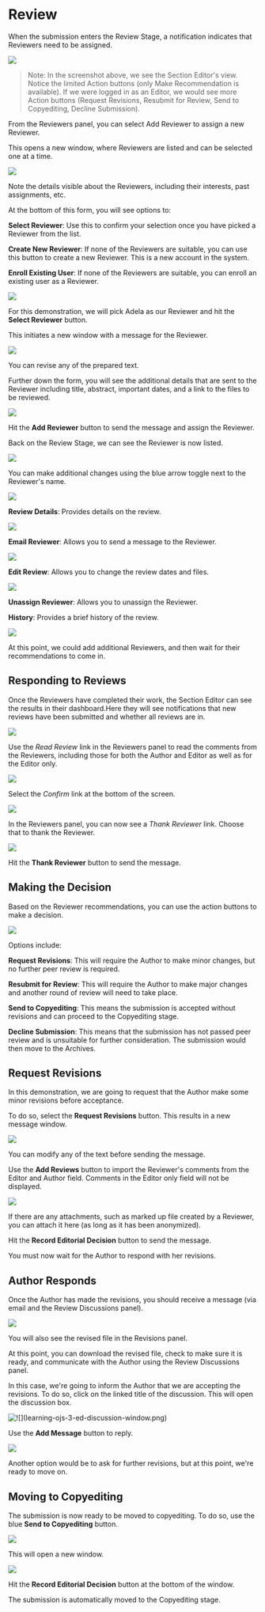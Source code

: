 # Review

When the submission enters the Review Stage, a notification indicates that Reviewers need to be assigned.

![](/assets/learning-ojs3.1-se-record-revstage.PNG)

> Note: In the screenshot above, we see the Section Editor's view. Notice the limited Action buttons \(only Make Recommendation is available\). If we were logged in as an Editor, we would see more Action buttons \(Request Revisions, Resubmit for Review, Send to Copyediting, Decline Submission\).

From the Reviewers panel, you can select Add Reviewer to assign a new Reviewer.

This opens a new window, where Reviewers are listed and can be selected one at a time.

![](learning-ojs-3-ed-rev-add.png)

Note the details visible about the Reviewers, including their interests, past assignments, etc.

At the bottom of this form, you will see options to:

**Select Reviewer**: Use this to confirm your selection once you have picked a Reviewer from the list.

**Create New Reviewer**: If none of the Reviewers are suitable, you can use this button to create a new Reviewer. This is a new account in the system.

**Enroll Existing User**: If none of the Reviewers are suitable, you can enroll an existing user as a Reviewer.

![](learning-ojs-3-ed-rev-add-2.png)

For this demonstration, we will pick Adela as our Reviewer and hit the **Select Reviewer** button.

This initiates a new window with a message for the Reviewer.

![](/assets/learning-ojs3.1-se-record-revstage-revreq.PNG)

You can revise any of the prepared text.

Further down the form, you will see the additional details that are sent to the Reviewer including title, abstract, important dates, and a link to the files to be reviewed.

![](learning-ojs-3-ed-rev-add-4.png)

Hit the **Add Reviewer** button to send the message and assign the Reviewer.

Back on the Review Stage, we can see the Reviewer is now listed.

![](learning-ojs-3-ed-rev-reviewer-added.png)

You can make additional changes using the blue arrow toggle next to the Reviewer's name.

![](learning-ojs-3-ed-rev-reviewer-added-2.png)

**Review Details**: Provides details on the review.

![](learning-ojs-3-ed-rev-reviewer-review-details.png)

**Email Reviewer**: Allows you to send a message to the Reviewer.

![](learning-ojs-3-ed-rev-reviewer-email-reviewer.png)

**Edit Review**: Allows you to change the review dates and files.

![](learning-ojs-3-ed-rev-reviewer-edit-review.png)

**Unassign Reviewer**: Allows you to unassign the Reviewer.

**History**: Provides a brief history of the review.

![](learning-ojs-3-ed-rev-review-history.png)

At this point, we could add additional Reviewers, and then wait for their recommendations to come in.

## Responding to Reviews

Once the Reviewers have completed their work, the Section Editor can see the results in their dashboard.Here they will see notifications that new reviews have been submitted and whether all reviews are in.

![](learning-ojs-3-ed-rev-responding.png)

Use the _Read Review_ link in the Reviewers panel to read the comments from the Reviewers, including those for both the Author and Editor as well as for the Editor only.

![](learning-ojs-3-ed-rev-read-reviews.png)

Select the _Confirm_ link at the bottom of the screen.

![](learning-ojs-3-ed-rev-thank.png)

In the Reviewers panel, you can now see a _Thank Reviewer_ link. Choose that to thank the Reviewer.

![](learning-ojs-3-ed-rev-thank2.png)

Hit the **Thank Reviewer** button to send the message.

## Making the Decision

Based on the Reviewer recommendations, you can use the action buttons to make a decision.

![](learning-ojs-3-ed-rev-decision.png)

Options include:

**Request Revisions**: This will require the Author to make minor changes, but no further peer review is required.

**Resubmit for Review**: This will require the Author to make major changes and another round of review will need to take place.

**Send to Copyediting**: This means the submission is accepted without revisions and can proceed to the Copyediting stage.

**Decline Submission**: This means that the submission has not passed peer review and is unsuitable for further consideration. The submission would then move to the Archives.

## Request Revisions

In this demonstration, we are going to request that the Author make some minor revisions before acceptance.

To do so, select the **Request Revisions** button. This results in a new message window.

![](learning-ojs-3-ed-rev-req-revisions.png)

You can modify any of the text before sending the message.

Use the **Add Reviews** button to import the Reviewer's comments from the Editor and Author field. Comments in the Editor only field will not be displayed.

![](learning-ojs-3-ed-rev-req-revisions2.png)

If there are any attachments, such as marked up file created by a Reviewer, you can attach it here \(as long as it has been anonymized\).

Hit the **Record Editorial Decision** button to send the message.

You must now wait for the Author to respond with her revisions.

## Author Responds

Once the Author has made the revisions, you should receive a message \(via email and the Review Discussions panel\).

![](learning-ojs-3-ed-discussion-panel.png)

You will also see the revised file in the Revisions panel.

At this point, you can download the revised file, check to make sure it is ready, and communicate with the Author using the Review Discussions panel.

In this case, we're going to inform the Author that we are accepting the revisions. To do so, click on the linked title of the discussion. This will open the discussion box.

![!\[\]\(learning-ojs-3-ed-discussion-window.png\)](learning-ojs-3-ed-discussion-window.png)

Use the **Add Message** button to reply.

![](learning-ojs-3-ed-discussion-window-reply.png)

Another option would be to ask for further revisions, but at this point, we're ready to move on.

## Moving to Copyediting

The submission is now ready to be moved to copyediting. To do so, use the blue **Send to Copyediting** button.

![](learning-ojs-3-ed-send-to-copyediting.png)

This will open a new window.

![](learning-ojs-3-ed-accept.png)

Hit the **Record Editorial Decision** button at the bottom of the window.

The submission is automatically moved to the Copyediting stage.

